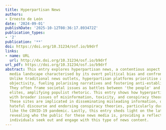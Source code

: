 ```yaml
---
title: Hyperpartisan News
authors:
- Ernesto de León
date: '2024-09-01'
publishDate: '2025-10-12T08:36:17.893472Z'
publication_types:
- '2'
publication: '**'
doi: https://doi.org/10.31234/osf.io/b9drf
links:
- name: URL
  url: http://dx.doi.org/10.31234/osf.io/b9drf
url_pdf: https://doi.org/10.31234/osf.io/b9drf
abstract: This entry explores hyperpartisan news, a contentious aspect of the contemporary
  media landscape characterised by its overt political bias and confrontational style.
  Unlike traditional news outlets, hyperpartisan platforms prioritise advocacy over
  objectivity, fueling polarising narratives and fostering anti-establishment sentiments.
  They often frame societal issues as battles between 'the people' and entrenched
  elites, amplifying populist rhetoric. This entry shows how hyperpartisan news intersects
  with broader issues of misinformation, toxicity, and conspiracy theories online.
  These sites are implicated in disseminating misleading information, often perpetuating
  hateful discourse and endorsing conspiracy theories, particularly during crises
  like the COVID-19 pandemic. Lastly, this entry sheds light on the latest research
  revealing who the public for these news media is, providing a reflection as to why
  individuals seek out and engage with this type of news content.
---
```

